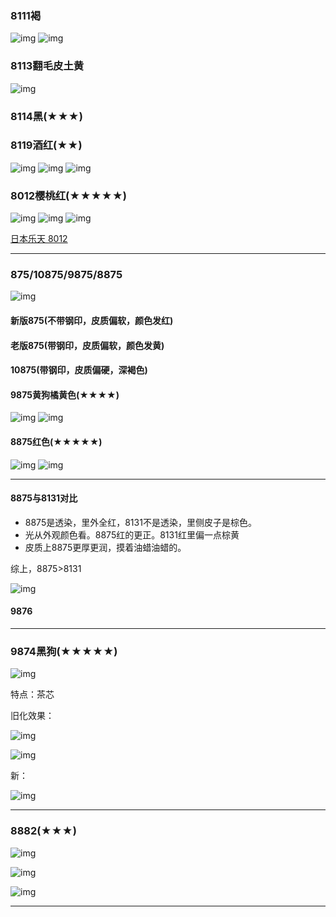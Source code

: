 ### 8111褐

![img](图/8111.jpg)
![img](图/8111_1.jpg)

### 8113翻毛皮土黄

![img](图/8113.jpg)

### 8114黑(★★★)



### 8119酒红(★★)




![img](图/8119_1.jpg)
![img](图/8119_2.jpg)
![img](图/8119_3.jpg)

### 8012樱桃红(★★★★★)

![img](图/8012_1.jpg)
![img](图/8012_2.jpg)
![img](图/8012_3.jpg)

[日本乐天 8012](http://www.imaijp.jp/auc/aucCategory?cid=0&sort=5&offset=&date=20200711&site_id=yahoo&query=redwing+8012&store=0&sellerId=&item_status=0&aucminprice=&aucmaxprice=&txt_gotopage=&easy_auc_cid=1)

---

### 875/10875/9875/8875

![img](图/875.jpg)

#### 新版875(不带钢印，皮质偏软，颜色发红)

#### 老版875(带钢印，皮质偏软，颜色发黄)

#### 10875(带钢印，皮质偏硬，深褐色)

#### 9875黄狗橘黄色(★★★★)

![img](图/9875.jpg)
![img](图/9875_1.jpg)

#### 8875红色(★★★★★)

![img](图/8875.jpg)
![img](图/8875_1.jpg)



---



#### 8875与8131对比

- 8875是透染，里外全红，8131不是透染，里侧皮子是棕色。
- 光从外观颜色看。8875红的更正。8131红里偏一点棕黄
- 皮质上8875更厚更润，摸着油蜡油蜡的。

综上，8875>8131

![img](图/8131_8875.jpg)

#### 9876

---

### 9874黑狗(★★★★★)

![img](图/9874_3.jpg)

特点：茶芯

旧化效果：



![img](图/9874.jpeg)

![img](图/9874_2.jpeg)


新：

![img](图/9874.webp)

---


### 8882(★★★)



![img](图/8882_1.jpg)

![img](图/8882_2.jpg)

![img](图/8882_3.jpg)


---